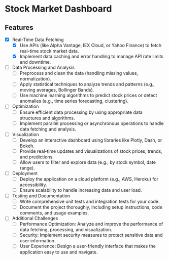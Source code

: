 # Stock Market Dashboard

## Features

- [x] Real-Time Data Fetching
  - [x] Use APIs (like Alpha Vantage, IEX Cloud, or Yahoo Finance) to fetch real-time stock market data.
  - [x] Implement data caching and error handling to manage API rate limits and downtime.
- [ ] Data Processing and Analysis
  - [ ] Preprocess and clean the data (handling missing values, normalization).
  - [ ] Apply statistical techniques to analyze trends and patterns (e.g., moving averages, Bollinger Bands).
  - [ ] Use machine learning algorithms to predict stock prices or detect anomalies (e.g., time series forecasting, clustering).
- [ ] Optimization
  - [ ] Ensure efficient data processing by using appropriate data structures and algorithms.
  - [ ] Implement parallel processing or asynchronous operations to handle data fetching and analysis.
- [ ] Visualization
  - [ ] Develop an interactive dashboard using libraries like Plotly, Dash, or Bokeh.
  - [ ] Provide real-time updates and visualizations of stock prices, trends, and predictions.
  - [ ] Allow users to filter and explore data (e.g., by stock symbol, date range).
- [ ] Deployment
  - [ ] Deploy the application on a cloud platform (e.g., AWS, Heroku) for accessibility.
  - [ ] Ensure scalability to handle increasing data and user load.
- [ ] Testing and Documentation
  - [ ] Write comprehensive unit tests and integration tests for your code.
  - [ ] Document the project thoroughly, including setup instructions, code comments, and usage examples.
- [ ] Additional Challenges
  - [ ] Performance Optimization: Analyze and improve the performance of data fetching, processing, and visualization.
  - [ ] Security: Implement security measures to protect sensitive data and user information.
  - [ ] User Experience: Design a user-friendly interface that makes the application easy to use and navigate.
